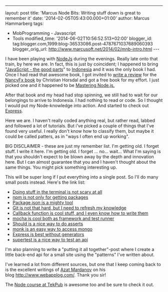 ---
layout: post
title: 'Marcus Node Bits: Writing stuff down is great
to remember it'
date: '2014-02-05T05:43:00.000+01:00'
author: Marcus Hammarberg
tags:
  - MobProgramming - Javascript
  - Tools
modified_time: '2014-06-02T10:56:52.513+02:00'
blogger_id: tag:blogger.com,1999:blog-36533086.post-4787671037689060393
blogger_orig_url: http://www.marcusoft.net/2014/02/mnb-intro.html ---

<div dir="ltr" style="text-align: left;" trbidi="on">

I have been playing with
<a href="http://nodejs.org/" target="_blank">NodeJs</a> during the
evenings. Really late onto that train, by here we are. In fact, this is
just by coincident; I happened to bring "<a
href="http://www.amazon.com/JavaScript-Good-Parts-Douglas-Crockford/dp/0596517742"
target="_blank">JavaScript - the good parts</a>" to
<a href="http://www.marcusoft.net/2013/06/moving-to-indonesia.html"
target="_blank">Indonesia</a> and it was the only book I had. Once I had
read that awesome book, I got invited to <a
href="http://www.marcusoft.net/2013/12/nancy-fx-now-you-can-read-her-too.html"
target="_blank">write a review</a> for the
<a href="http://www.packtpub.com/nancy-web-development/book"
target="_blank">NancyFx book</a> by Christian Horsdal and got a free
book for my effort. I just picked one and it happened to be
<a href="http://www.packtpub.com/mastering-nodejs/book"
target="_blank">Mastering Node.js.</a>

After that book and my head had stop spinning, we still had to wait for
our belongings to arrive to Indonesia. I had nothing to read or code. So
I thought I would put my Node-knowledge into action. And started to
check out <a href="http://expressjs.com/" target="_blank">Express</a>.

Here we are. I haven't really coded anything real, but rather read,
labbed and followed a lot of tutorials. But i've picked a couple of
things that I've found very useful. I really don't know how to classify
them, but maybe it could be called patters, as in "ways I often end up
working".

BIG DISCLAIMER - these are just my remember list. I'm getting old. I
forget stuff. I write it here. I'm getting old. I forget ... no...
wait... What I'm saying is that you shouldn't expect to be blown away by
the depth and innovation here. But I can almost guarantee that you and I
haven't thought about the same things. You might pick something
interesting up.

This will be super long if I put everything into a single post. So I'll
do many small posts instead. Here's the link list:

-   <a href="http://www.marcusoft.net/2014/02/mnb-terminal.html"
    target="_blank">Doing stuff in the terminal is not scary at all</a>
-   <a href="http://www.marcusoft.net/2014/02/mnb-npm.html"
    target="_blank">npm is not only for getting packages</a>
-   <a href="http://www.marcusoft.net/2014/02/mnb-packagejson.html"
    target="_blank">Package.json is a mighty tool</a>
-   <a href="http://www.marcusoft.net/2014/02/mnb-git.html"
    target="_blank">Git is not that hard, but I need to refresh my
    knowledge</a>
-   <a href="http://www.marcusoft.net/2014/02/mnb-callbacks.html"
    target="_blank">Callback function is cool stuff, and I even know how to
    write them</a>
-   <span
    style="color: #0000ee; text-decoration: underline;"><a href="http://www.marcusoft.net/2014/02/mnb-mocha.html"
    target="_blank">mocha is cool both as framework and test runner</a>
-   <a href="http://www.marcusoft.net/2014/02/mnb-should.html"
    target="_blank">Should is a nice way to do asserts</a>
-   <a href="http://www.marcusoft.net/2014/02/mnb-monk.html"
    target="_blank">monk is an easy way to access mongo</a>
-   <a href="http://www.marcusoft.net/2014/02/mnb-express.html"
    target="_blank">Express is best without generators</a>
-   <a href="http://www.marcusoft.net/2014/02/mnb-supertest.html"
    target="_blank">supertest is a nice way to test an api</a>

I'm also planning to write a "putting it all together"-post where I
create a little back-end api for a small site using the "patterns" I've
written about.

<div>


I've learned a lot from different sources, but one that I keep coming
back to is the excellent writings of
<a href="https://twitter.com/azat_co" target="_blank">Azat Mardanov</a>
on his blog <http://www.webapplog.com/>. Thank you sir!

The <a href="http://tekpub.com/products/node" target="_blank">Node course at
TekPub</a> is awesome too and be sure to check it out.


</div>

</div>
